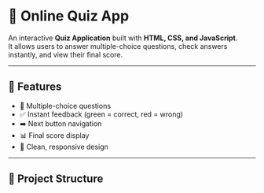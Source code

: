 # 🎯 Online Quiz App

An interactive **Quiz Application** built with **HTML, CSS, and JavaScript**.  
It allows users to answer multiple-choice questions, check answers instantly, and view their final score.

---

## 🚀 Features
- 📝 Multiple-choice questions
- ✅ Instant feedback (green = correct, red = wrong)
- ➡️ Next button navigation
- 📊 Final score display
- 🎨 Clean, responsive design

---

## 📂 Project Structure
